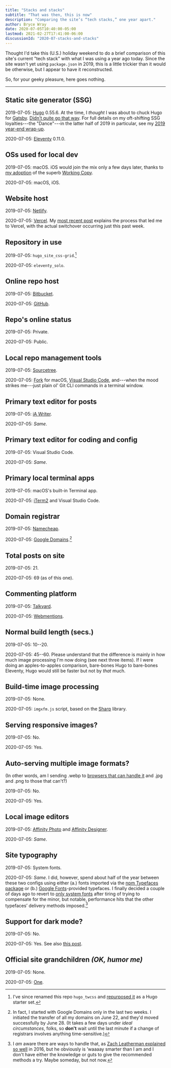 ```yaml
---
title: "Stacks and stacks"
subtitle: "That was then, this is now"
description: "Comparing the site’s “tech stacks,” one year apart."
author: Bryce Wray
date: 2020-07-05T10:40:00-05:00
lastmod: 2021-02-27T17:41:00-06:00
discussionId: "2020-07-stacks-and-stacks"
---
```


Thought I'd take this (U.S.) holiday weekend to do a brief comparison of this site's current "tech stack" with what I was using a year ago today. Since the site wasn't yet using `package.json`  in 2019, this is a little trickier than it would be otherwise, but I appear to have it reconstructed.

So, for your geeky pleasure, here goes nothing.

----

## Static site generator (SSG)

2019-07-05: [Hugo](https://gohugo.io) 0.55.6. At the time, I *thought* I was about to chuck Hugo for [Gatsby](https://gatsbyjs.org). [Didn't quite go that way](/posts/2019/07/why-staying-with-hugo). For full details on my oft-shifting SSG loyalties---the "Dance"---in the latter half of 2019 in particular, see my [2019 year-end wrap-up](/posts/2019/12/sorta-strange-ssg-trip).

2020-07-05: [Eleventy](https://11ty.dev) 0.11.0.

## OSs used for local dev

2019-07-05: macOS. iOS would join the mix only a few days later, thanks to [my adoption](/posts/2019/07/roger-copy) of the superb [Working Copy](https://workingcopyapp.com).

2020-07-05: macOS, iOS.

## Website host

2019-07-05: [Netlify](https://netlify.com).

2020-07-05: [Vercel](https://vercel.com). My [most recent post](/posts/2020/07/goodbye-hello) explains the process that led me to Vercel, with the actual switchover occurring just this past week.

## Repository in use

2019-07-05: `hugo_site_css-grid`.[^renamed]

[^renamed]: I've since renamed this repo `hugo_twcss` and [repurposed it](/posts/2020/07/beginners-luck) as a Hugo starter set.

2020-07-05: `eleventy_solo`.

## Online repo host

2019-07-05: [Bitbucket](https://bitbucket.org).

2020-07-05: [GitHub](https://github.com).

## Repo's online status

2019-07-05: Private.

2020-07-05: Public.

## Local repo management tools

2019-07-05: [Sourcetree](https://www.sourcetreeapp.com/).

2020-07-05: [Fork](https://git-fork.com/) for macOS, [Visual Studio Code](https://code.visualstudio.com/), and---when the mood strikes me---just plain ol' Git CLI commands in a terminal window.

## Primary text editor for posts

2019-07-05: [iA Writer](https://ia.net/writer/).

2020-07-05: *Same*.

## Primary text editor for coding and config

2019-07-05: Visual Studio Code.

2020-07-05: *Same*.

## Primary local terminal apps

2019-07-05: macOS's built-in Terminal app.

2020-07-05: [iTerm2](https://www.iterm2.com/) and Visual Studio Code.

## Domain registrar

2019-07-05: [Namecheap](https://namecheap.com).

2020-07-05: [Google Domains](https://domains.google.com).[^domains]

[^domains]: In fact, I started with Google Domains only in the last two weeks. I initiated the transfer of all my domains on June 22, and they'd moved successfully by June 28. (It takes a few days under *ideal circumstances*, folks, so **don't** wait until the last minute if a change of registrars involves anything time-sensitive.)

## Total posts on site

2019-07-05: 21.

2020-07-05: 69 (as of this one).

## Commenting platform

2019-07-05: [Talkyard](https://talkyard.io).

2020-07-05: [Webmentions](https://indieweb.org).

## Normal build length (secs.)

2019-07-05: 10--20.

2020-07-05: 45--60. Please understand that the difference is mainly in how much image processing I'm now doing (see next three items). If I were doing an apples-to-apples comparison, bare-bones Hugo to bare-bones Eleventy, Hugo would still be faster but not by *that* much.

## Build-time image processing

2019-07-05: None.

2020-07-05: `imgxfm.js` script, based on the [Sharp](https://github.com/lovell/sharp) library.

## Serving responsive images?

2019-07-05: No.

2020-07-05: Yes.

## Auto-serving multiple image formats?

(In other words, am I sending .webp to [browsers that can handle it](https://caniuse.com/#search=webp) and .jpg and .png to those that can't?)

2019-07-05: No.

2020-07-05: Yes.

## Local image editors

2019-07-05: [Affinity Photo](https://affinity.serif.com/en-us/photo/) and [Affinity Designer](https://affinity.serif.com/en-us/designer/).

2020-07-05: *Same*.

## Site typography

2019-07-05: System fonts.

2020-07-05: *Same*. I did, however, spend about half of the year between these two configs using either (a.) fonts imported via the [npm Typefaces package](https://npmjs.com/package/typefaces/) or (b.) [Google Fonts](https://fonts.google.com/)-provided typefaces. I finally decided a couple of days ago to revert to [only system fonts](/posts/2018/10/web-typography-part-2) after tiring of trying to compensate for the minor, but notable, performance hits that the other typefaces’ delivery methods imposed.[^zachFonts]

[^zachFonts]: I *am* aware there are ways to handle that, as [Zach Leatherman explained so well](https://www.zachleat.com/web/comprehensive-webfonts/) in 2016, but he obviously is ’waaaay smarter than I am and I don't have either the knowledge or guts to give the recommended methods a try. Maybe someday, but not now.

## Support for dark mode?

2019-07-05: No.

2020-07-05: Yes. See also [this post](/posts/2019/09/thinking-dark-thoughts).

## Official site grandchildren *(OK, humor&nbsp;me)*

2019-07-05: None.

2020-07-05: [One](/posts/2020/03/welcome-sweet-little-early-bird).